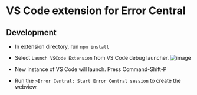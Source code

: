 # VS Code extension for Error Central

## Development

- In extension directory, run `npm install`

- Select `Launch VSCode Extension` from VS Code debug launcher. ![image](https://user-images.githubusercontent.com/673455/63225582-b0337a00-c1d1-11e9-8a86-3edacc513720.png)

* New instance of VS Code will launch. Press Command-Shift-P

* Run the `>Error Central: Start Error Central session` to create the webview.
